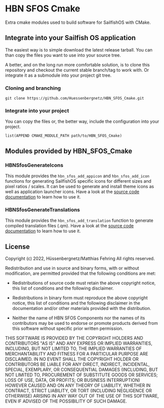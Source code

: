 # HBN SFOS Cmake
Extra cmake modules used to build software for SailfishOS with CMake.

## Integrate into your Sailfish OS application
The easiest way is to simple download the latest release tarball. You can than copy the files you want to use into your source tree.

A better, and on the long run more comfortable solution, is to clone this repository and checkout the current stable branch/tag to work with. Or integrate it as a submodule into your project git tree.

### Cloning and branching
    git clone https://github.com/Huessenbergnetz/HBN_SFOS_Cmake.git

### Integrate into your project
You can copy the files or, the better way, include the configuration into your project.

    list(APPEND CMAKE_MODULE_PATH path/to/HBN_SFOS_Cmake)

## Modules provided by HBN_SFOS_Cmake

### HBNSfosGenerateIcons

This module provides the ``hbn_sfos_add_appicon`` and ``hbn_sfos_add_icon`` functions for generating SailfishOS specific icons for different sizes and pixel ratios / scales. It can be used to generate and install theme icons as well as application launcher icons. Have a look at the [source code documentation](https://github.com/Huessenbergnetz/HBN_SFOS_Cmake/blob/master/HBNSfosGenerateIcons.cmake) to learn how to use it.

### HBNSfosGenerateTranslations

This module provides the ``hbn_sfos_add_translation`` function to generate
compiled translation files (.qm). Have a look at the [source code documentation](https://github.com/Huessenbergnetz/HBN_SFOS_Cmake/blob/master/HBNSfosGenerateTranslations.cmake) to learn how to use it.

## License
Copyright (c) 2022, Hüssenbergnetz/Matthias Fehring
All rights reserved.

Redistribution and use in source and binary forms, with or without
modification, are permitted provided that the following conditions are met:

* Redistributions of source code must retain the above copyright notice, this
  list of conditions and the following disclaimer.

* Redistributions in binary form must reproduce the above copyright notice,
  this list of conditions and the following disclaimer in the documentation
  and/or other materials provided with the distribution.

* Neither the name of HBN SFOS Components nor the names of its
  contributors may be used to endorse or promote products derived from
  this software without specific prior written permission.

THIS SOFTWARE IS PROVIDED BY THE COPYRIGHT HOLDERS AND CONTRIBUTORS "AS IS"
AND ANY EXPRESS OR IMPLIED WARRANTIES, INCLUDING, BUT NOT LIMITED TO, THE
IMPLIED WARRANTIES OF MERCHANTABILITY AND FITNESS FOR A PARTICULAR PURPOSE ARE
DISCLAIMED. IN NO EVENT SHALL THE COPYRIGHT HOLDER OR CONTRIBUTORS BE LIABLE
FOR ANY DIRECT, INDIRECT, INCIDENTAL, SPECIAL, EXEMPLARY, OR CONSEQUENTIAL
DAMAGES (INCLUDING, BUT NOT LIMITED TO, PROCUREMENT OF SUBSTITUTE GOODS OR
SERVICES; LOSS OF USE, DATA, OR PROFITS; OR BUSINESS INTERRUPTION) HOWEVER
CAUSED AND ON ANY THEORY OF LIABILITY, WHETHER IN CONTRACT, STRICT LIABILITY,
OR TORT (INCLUDING NEGLIGENCE OR OTHERWISE) ARISING IN ANY WAY OUT OF THE USE
OF THIS SOFTWARE, EVEN IF ADVISED OF THE POSSIBILITY OF SUCH DAMAGE.
